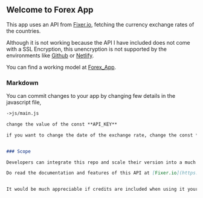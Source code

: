 ## Welcome to Forex App

This app uses an API from [Fixer.io](https://fixer.io), fetching the currency exchange rates of the countries.

Although it is not working because the API I have included does not come with a SSL Encryption, this unencryption is not supported by the environments like [Github](https://github.com) or [Netlify](https:netlify.com).

You can find a working model at [Forex_App](http://forex-api.surge.sh).
### Markdown

You can commit changes to your app by changing few details in the javascript file,

```markdown
->js/main.js

change the value of the const **API_KEY**

if you want to change the date of the exchange rate, change the const **set_date** as **YYYY-MM-DD**


### Scope

Developers can integrate this repo and scale their version into a much bigger applications by implementing a **Search System**, **Date Picker**, **Currency Converter**. 

Do read the documentation and features of this API at [Fixer.io](https://fixer.io).


It would be much appreciable if credits are included when using it your projects.

